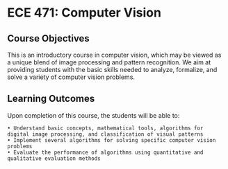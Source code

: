 # ECE 471: Computer Vision

## Course Objectives
This is an introductory course in computer vision, which may be viewed as a unique blend of image processing and pattern recognition. We aim at providing students with the basic skills needed to analyze, formalize, and solve a variety of computer vision problems. 

## Learning Outcomes
Upon completion of this course, the students will be able to:

    • Understand basic concepts, mathematical tools, algorithms for digital image processing, and classification of visual patterns
    • Implement several algorithms for solving specific computer vision problems
    • Evaluate the performance of algorithms using quantitative and qualitative evaluation methods
